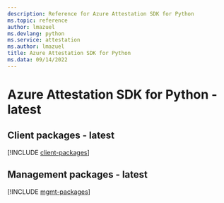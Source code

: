 ```yaml
---
description: Reference for Azure Attestation SDK for Python
ms.topic: reference
author: lmazuel
ms.devlang: python
ms.service: attestation
ms.author: lmazuel
title: Azure Attestation SDK for Python
ms.data: 09/14/2022
---
```

# Azure Attestation SDK for Python - latest

## Client packages - latest
[!INCLUDE [client-packages](attestation-client-index.md)]
## Management packages - latest
[!INCLUDE [mgmt-packages](attestation-mgmt-index.md)]